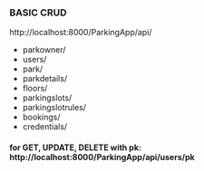 ### BASIC CRUD
http://localhost:8000/ParkingApp/api/
- parkowner/
- users/
- park/
- parkdetails/
- floors/
- parkingslots/
- parkingslotrules/
- bookings/
- credentials/

#### for GET, UPDATE, DELETE with pk: http://localhost:8000/ParkingApp/api/users/pk
